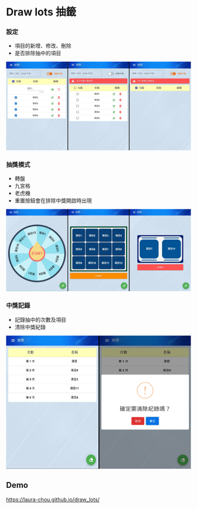 # Draw lots 抽籤 

### 設定
+ 項目的新增、修改、刪除
+ 是否排除抽中的項目

!['設定頁面圖片'](home.jpg)

### 抽獎模式
+ 轉盤
+ 九宮格
+ 老虎機
+ 重置按鈕會在排除中獎開啟時出現

!['抽獎模式圖片'](drawlots.jpg)

### 中獎記錄
+ 記錄抽中的次數及項目
+ 清除中獎紀錄

!['中獎記錄頁面圖片'](record.jpg)

## Demo
https://laura-chou.github.io/draw_lots/